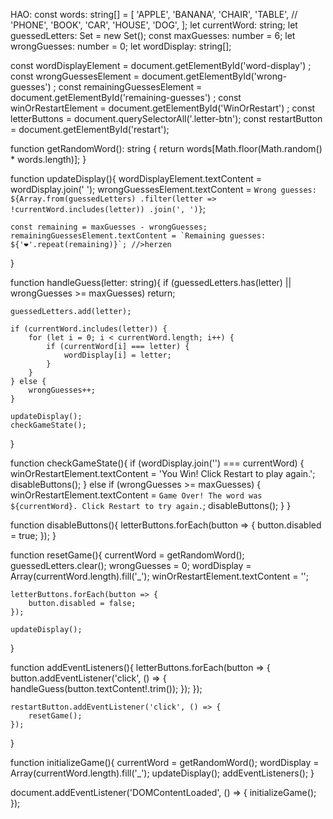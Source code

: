 HAO: 
const words: string[] = [
    'APPLE', 'BANANA', 'CHAIR', 'TABLE',
    // 'PHONE', 'BOOK', 'CAR', 'HOUSE', 'DOG',
];
let currentWord: string;
let guessedLetters: Set<string> = new Set();
const maxGuesses: number = 6;
let wrongGuesses: number = 0;
let wordDisplay: string[];

const wordDisplayElement = document.getElementById('word-display') ;
const wrongGuessesElement = document.getElementById('wrong-guesses') ;
const remainingGuessesElement = document.getElementById('remaining-guesses') ;
const winOrRestartElement = document.getElementById('WinOrRestart') ;
const letterButtons = document.querySelectorAll('.letter-btn');
const restartButton = document.getElementById('restart');

function getRandomWord(): string {
    return words[Math.floor(Math.random() * words.length)];
}


function updateDisplay(){
    wordDisplayElement.textContent = wordDisplay.join(' ');
    wrongGuessesElement.textContent = `Wrong guesses: ${Array.from(guessedLetters)
        .filter(letter => !currentWord.includes(letter))
        .join(', ')}`;

    const remaining = maxGuesses - wrongGuesses;
    remainingGuessesElement.textContent = `Remaining guesses: ${'❤️'.repeat(remaining)}`; //>herzen
}

function handleGuess(letter: string){
    if (guessedLetters.has(letter) || wrongGuesses >= maxGuesses) return;

    guessedLetters.add(letter);
    
    if (currentWord.includes(letter)) {
        for (let i = 0; i < currentWord.length; i++) {
            if (currentWord[i] === letter) {
                wordDisplay[i] = letter;
            }
        }
    } else {
        wrongGuesses++;
    }

    updateDisplay();
    checkGameState();
}


function checkGameState(){
    if (wordDisplay.join('') === currentWord) {
        winOrRestartElement.textContent = 'You Win! Click Restart to play again.';
        disableButtons();
    } else if (wrongGuesses >= maxGuesses) {
        winOrRestartElement.textContent = `Game Over! The word was ${currentWord}. Click Restart to try again.`;
        disableButtons();
    }
}


function disableButtons(){
    letterButtons.forEach(button => {
        button.disabled = true;
    });
}

function resetGame(){
    currentWord = getRandomWord();
    guessedLetters.clear();
    wrongGuesses = 0;
    wordDisplay = Array(currentWord.length).fill('_');
    winOrRestartElement.textContent = '';
    
    letterButtons.forEach(button => {
        button.disabled = false;
    });
    
    updateDisplay();
}

function addEventListeners(){
    letterButtons.forEach(button => {
        button.addEventListener('click', () => {
            handleGuess(button.textContent!.trim());
        });
    });

    restartButton.addEventListener('click', () => {
        resetGame();
    });
}

function initializeGame(){
    currentWord = getRandomWord();
    wordDisplay = Array(currentWord.length).fill('_');
    updateDisplay();
    addEventListeners();
}

document.addEventListener('DOMContentLoaded', () => {
    initializeGame();
});